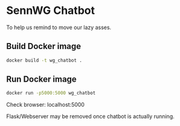 # SennWG Chatbot

To help us remind to move our lazy asses.

## Build Docker image
```bash
docker build -t wg_chatbot .
```

## Run Docker image
```bash
docker run -p5000:5000 wg_chatbot
```

Check browser: localhost:5000

Flask/Webserver may be removed once chatbot is actually running.
